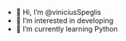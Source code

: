- 👋 Hi, I’m @viniciusSpeglis
- 👀 I’m interested in developing
- 🌱 I’m currently learning Python


<!---
viniciusSpeglis/viniciusSpeglis is a ✨ special ✨ repository because its `README.md` (this file) appears on your GitHub profile.
You can click the Preview link to take a look at your changes.
--->
